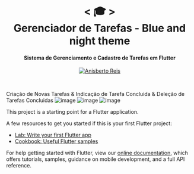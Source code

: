 <h1 align="center">
    < 🎓 > <br>
  Gerenciador de Tarefas - Blue and night theme
</h1>
<h4 align="center">
Sistema de Gerenciamento e Cadastro de Tarefas em Flutter
</h4>

<p align="center">
  <a href="https://github.com/anisberto">
    <img alt="Anisberto Reis" src="https://img.shields.io/badge/Anisberto Reis-Dev-blue">
  </a>
</p>
<br>

   Criação de Novas Tarefas & Indicação de Tarefa Concluida & Deleção de Tarefas Concluidas
   ![image](https://user-images.githubusercontent.com/46682639/101687074-bc87ba00-3a48-11eb-9821-6d64641d53f1.png)
   ![image](https://user-images.githubusercontent.com/46682639/101686022-420a6a80-3a47-11eb-847c-45b88317f1b9.png)
   ![image](https://user-images.githubusercontent.com/46682639/101686184-78e08080-3a47-11eb-9563-9943184b06f6.png)


This project is a starting point for a Flutter application.

A few resources to get you started if this is your first Flutter project:

- [Lab: Write your first Flutter app](https://flutter.dev/docs/get-started/codelab)
- [Cookbook: Useful Flutter samples](https://flutter.dev/docs/cookbook)

For help getting started with Flutter, view our
[online documentation](https://flutter.dev/docs), which offers tutorials,
samples, guidance on mobile development, and a full API reference.
